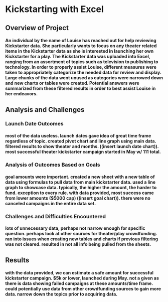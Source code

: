 # Kickstarting with Excel
## Overview of Project
####  An individual by the name of Louise has reached out for help reviewing Kickstarter data. She particularly wants to focus on any theater related items in the Kickstarter data as she is interested in launching her own Kickstarter for a play. The Kickstarter data was uploaded into Excel, ranging from an assortment of topics such as television to publishing to technology. In order to properly assist Louise, different measures were taken to appropriately categorize the needed data for review and display. Large chunks of the data went unused as categories were narrowed down and new charts or tables were created. Potential answers were summarized from these filtered results in order to best assist Louise in her endeavors. 
## Analysis and Challenges
### Launch Date Outcomes
####  most of the data useless. launch dates gave idea of great time frame regardless of topic. created pivot chart and line graph using main data. filtered results to show theater and months. ((insert launch date chart)). most successful theater kickstarter campaign started in May w/ 111 total. 
### Analysis of Outcomes Based on Goals
####  goal amounts were important. created a new sheet with a new table of data using formulas to pull data from main kickstarter data. used a line graph to showcase data. typically, the higher the amount, the harder to fund. exception to every rule. with data provided, most success came from lower amounts ($5000 cap) ((insert goal chart)). there were no canceled campaigns in the entire data set. 
### Challenges and Difficulties Encountered
####  lots of unnecessary data, perhaps not narrow enough for specific question. perhaps look at other sources for theater/play crowdfunding. ran into issues when creating new tables and charts if previous filtering was not cleared. resulted in not all info being pulled from the sheets. 
## Results
#### with the data provided, we can estimate a safe amount for successful kickstarter campaign. $5k or lower, launched during May. not a given as there is data showing failed campaigns at these amounts/time frame. could potentially use data from other crowdfunding sources to gain more data. narrow down the topics prior to acquiring data. 

